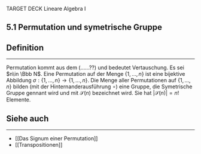 TARGET DECK
Lineare Algebra I

5.1 Permutation und symetrische Gruppe
--
## Definition
***
Permutation kommt aus dem (......??) und bedeutet Vertauschung. Es sei $n\in \Bbb N$. Eine Permutation auf der Menge $\{1,\dots,n\}$ ist eine bijektive Abbildung $\sigma: \{1,\dots,n\} \rightarrow \{1,\dots,n\}$. Die Menge aller Permutationen auf $\{1,\dots,n\}$ bilden (mit der Hinternanderausführung $\circ$) eine Gruppe, die Symetrische Gruppe gennant wird und mit $\mathscr{S}(n)$ bezeichnet wird. Sie hat $\vert \mathscr{S}(n) \vert = n!$ Elemente. 
## Siehe auch
***
* [[Das Signum einer Permutation]]
* [[Transpositionen]]
<!--ID: 1709389609438-->
